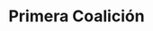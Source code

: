 ﻿---
title: "Primera Coalición"
permalink: periodes_617.html
layout: periode
dataInici: 1792
dataFi: 1797
sidebar: periodes
pares:
  - 368:
    title: "Guerras revolucionarias francesas"
    dataInici: "(1792-04-20)"
    dataFi: "(1802-03-25)"

fills:
  - 615:
    title: "Campañas Italianas"
    dataInici: "(1792)"
    dataFi: "(1802)"

  - 1039:
    title: "Batalla de Jemappes"
    dataInici: "(1792-11-06)"

  - 746:
    title: "Guerra de la Vendée"
    dataInici: "(1793-03-03)"
    dataFi: "(1796-03-29)"

  - 723:
    title: "Batalla del Primero de Junio"
    dataInici: "(1794-05-29)"
    dataFi: "(1794-06-01)"

  - 724:
    title: "Combate de la Bahía de Audierne"
    dataInici: "(1797-01-13)"

jocsPrincipals:
  - title: "1792: La Patrie en Danger"
    bggId: 17615
    dataInici: 
    dataFi: 

jocsEscenaris:
jocsEpoca:
jocsEpocaEscenaris:
---
